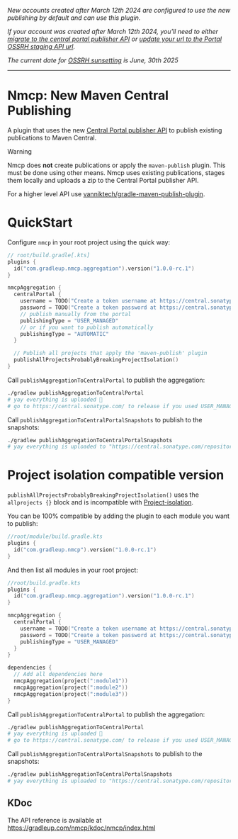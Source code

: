_New accounts created after March 12th 2024 are configured to use the new publishing by default and can use this plugin._

_If your account was created after March 12th 2024, you'll need to either [migrate to the central portal publisher API](https://central.sonatype.org/faq/what-is-different-between-central-portal-and-legacy-ossrh/#process-to-migrate) or [update your url to the Portal OSSRH staging API url](https://central.sonatype.org/publish/publish-portal-ossrh-staging-api/)._

_The current date for [OSSRH sunsetting](https://central.sonatype.org/news/20250326_ossrh_sunset/) is June, 30th 2025_

---

# Nmcp: New Maven Central Publishing

A plugin that uses the new [Central Portal publisher API](https://central.sonatype.org/publish/publish-portal-api/) to publish existing publications to Maven Central.

> [!WARNING]
> Nmcp does **not** create publications or apply the `maven-publish` plugin. This must be done using other means. Nmcp uses existing publications, stages them locally and uploads a zip to the Central Portal publisher API.
>
> For a higher level API use [vanniktech/gradle-maven-publish-plugin](https://github.com/vanniktech/gradle-maven-publish-plugin/).

# QuickStart

Configure `nmcp` in your root project using the quick way:

```kotlin
// root/build.gradle[.kts]
plugins {
  id("com.gradleup.nmcp.aggregation").version("1.0.0-rc.1")
}

nmcpAggregation {
  centralPortal {
    username = TODO("Create a token username at https://central.sonatype.com/account")
    password = TODO("Create a token password at https://central.sonatype.com/account")
    // publish manually from the portal
    publishingType = "USER_MANAGED"
    // or if you want to publish automatically
    publishingType = "AUTOMATIC"
  }

  // Publish all projects that apply the 'maven-publish' plugin
  publishAllProjectsProbablyBreakingProjectIsolation()
}
```

Call `publishAggregationToCentralPortal` to publish the aggregation:

```bash
./gradlew publishAggregationToCentralPortal
# yay everything is uploaded 🎉
# go to https://central.sonatype.com/ to release if you used USER_MANAGED
```

Call `publishAggregationToCentralPortalSnapshots` to publish to the snapshots:

```bash
./gradlew publishAggregationToCentralPortalSnapshots
# yay everything is uploaded to "https://central.sonatype.com/repository/maven-snapshots/" 🎉
```

# Project isolation compatible version

`publishAllProjectsProbablyBreakingProjectIsolation()` uses the `allprojects {}` block and is incompatible with [Project-isolation](https://gradle.github.io/configuration-cache/). 

You can be 100% compatible by adding the plugin to each module you want to publish:

```kotlin
//root/module/build.gradle.kts
plugins {
  id("com.gradleup.nmcp").version("1.0.0-rc.1")
}
```

And then list all modules in your root project:

```kotlin
//root/build.gradle.kts
plugins {
  id("com.gradleup.nmcp.aggregation").version("1.0.0-rc.1")
}

nmcpAggregation {
  centralPortal {
    username = TODO("Create a token username at https://central.sonatype.com/account")
    password = TODO("Create a token password at https://central.sonatype.com/account")
    publishingType = "USER_MANAGED"
  }
}

dependencies {
  // Add all dependencies here 
  nmcpAggregation(project(":module1"))
  nmcpAggregation(project(":module2"))
  nmcpAggregation(project(":module3"))
}
```

Call `publishAggregationToCentralPortal` to publish the aggregation:

```bash
./gradlew publishAggregationToCentralPortal
# yay everything is uploaded 🎉
# go to https://central.sonatype.com/ to release if you used USER_MANAGED
```

Call `publishAggregationToCentralPortalSnapshots` to publish to the snapshots:

```bash
./gradlew publishAggregationToCentralPortalSnapshots
# yay everything is uploaded to "https://central.sonatype.com/repository/maven-snapshots/" 🎉
```

## KDoc

The API reference is available at https://gradleup.com/nmcp/kdoc/nmcp/index.html
